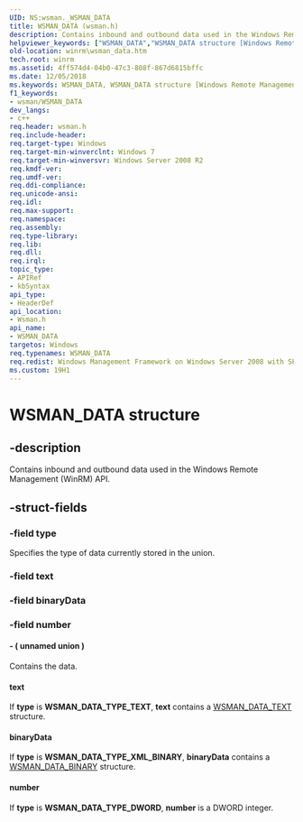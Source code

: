 ```yaml
---
UID: NS:wsman._WSMAN_DATA
title: WSMAN_DATA (wsman.h)
description: Contains inbound and outbound data used in the Windows Remote Management (WinRM) API.helpviewer_keywords: ["WSMAN_DATA","WSMAN_DATA structure [Windows Remote Management]","winrm.wsman_data","wsman/WSMAN_DATA"]
old-location: winrm\wsman_data.htm
tech.root: winrm
ms.assetid: 4ff574d4-04b0-47c3-808f-867d6815bffc
ms.date: 12/05/2018
ms.keywords: WSMAN_DATA, WSMAN_DATA structure [Windows Remote Management], winrm.wsman_data, wsman/WSMAN_DATA
f1_keywords:
- wsman/WSMAN_DATA
dev_langs:
- c++
req.header: wsman.h
req.include-header: 
req.target-type: Windows
req.target-min-winverclnt: Windows 7
req.target-min-winversvr: Windows Server 2008 R2
req.kmdf-ver: 
req.umdf-ver: 
req.ddi-compliance: 
req.unicode-ansi: 
req.idl: 
req.max-support: 
req.namespace: 
req.assembly: 
req.type-library: 
req.lib: 
req.dll: 
req.irql: 
topic_type:
- APIRef
- kbSyntax
api_type:
- HeaderDef
api_location:
- Wsman.h
api_name:
- WSMAN_DATA
targetos: Windows
req.typenames: WSMAN_DATA
req.redist: Windows Management Framework on Windows Server 2008 with SP2, Windows Vista with SP1, and Windows Vista with SP2
ms.custom: 19H1
---
```


# WSMAN_DATA structure


## -description


Contains inbound and outbound data used in the Windows Remote Management (WinRM) API.


## -struct-fields




### -field type

Specifies the type of data currently stored in the union.


### -field text

 


### -field binaryData

 


### -field number

 




#### - ( unnamed union )

Contains the data.



#### text

If <b>type</b> is <b>WSMAN_DATA_TYPE_TEXT</b>,  <b>text</b> contains a <a href="https://docs.microsoft.com/windows/desktop/api/wsman/ns-wsman-wsman_data_text">WSMAN_DATA_TEXT</a> structure.



#### binaryData

If <b>type</b> is <b>WSMAN_DATA_TYPE_XML_BINARY</b>, <b>binaryData</b> contains a <a href="https://docs.microsoft.com/windows/desktop/api/wsman/ns-wsman-wsman_data_binary">WSMAN_DATA_BINARY</a> structure.



#### number

If <b>type</b> is <b>WSMAN_DATA_TYPE_DWORD</b>, <b>number</b> is a DWORD integer.

